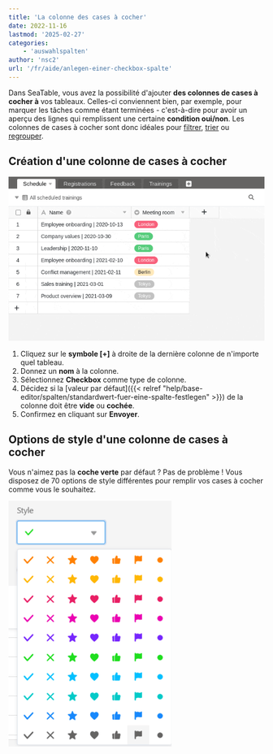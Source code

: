 ```yaml
---
title: 'La colonne des cases à cocher'
date: 2022-11-16
lastmod: '2025-02-27'
categories:
    - 'auswahlspalten'
author: 'nsc2'
url: '/fr/aide/anlegen-einer-checkbox-spalte'
---
```


Dans SeaTable, vous avez la possibilité d'ajouter **des colonnes de cases à cocher à** vos tableaux. Celles-ci conviennent bien, par exemple, pour marquer les tâches comme étant terminées - c'est-à-dire pour avoir un aperçu des lignes qui remplissent une certaine **condition oui/non**. Les colonnes de cases à cocher sont donc idéales pour [filtrer](https://seatable.io/fr/docs/ansichtsoptionen/filtern-von-eintraegen-in-einer-ansicht/), [trier](https://seatable.io/fr/docs/ansichtsoptionen/sortieren-von-eintraegen-in-einer-ansicht/) ou [regrouper](https://seatable.io/fr/docs/ansichtsoptionen/gruppieren-von-eintraegen-in-einer-ansicht/).

## Création d'une colonne de cases à cocher

![Créer une colonne de cases à cocher](images/create-a-checkbox-column-newest-3.gif)

1. Cliquez sur le **symbole \[+\]** à droite de la dernière colonne de n'importe quel tableau.
2. Donnez un **nom** à la colonne.
3. Sélectionnez **Checkbox** comme type de colonne.
4. Décidez si la [valeur par défaut]({{< relref "help/base-editor/spalten/standardwert-fuer-eine-spalte-festlegen" >}}) de la colonne doit être **vide** ou **cochée**.
5. Confirmez en cliquant sur **Envoyer**.

## Options de style d'une colonne de cases à cocher

Vous n'aimez pas la **coche verte** par défaut ? Pas de problème ! Vous disposez de 70 options de style différentes pour remplir vos cases à cocher comme vous le souhaitez.

![Options de style pour les cases à cocher](images/Stiloptionen-bei-Checkboxen.png)
